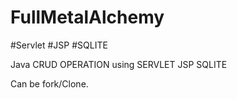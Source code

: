 # FullMetalAlchemy
#Servlet
#JSP
#SQLITE

Java CRUD OPERATION using SERVLET JSP SQLITE


Can be fork/Clone. 
